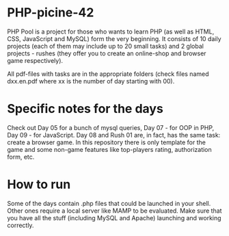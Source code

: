 # PHP-picine-42
PHP Pool is a project for those who wants to learn PHP (as well as HTML, CSS, JavaScript and MySQL) form the very beginning. It consists of 10 daily projects (each of them may include up to 20 small tasks) and 2 global projects - rushes (they offer you to create an online-shop and browser game respectively).

All pdf-files with tasks are in the appropriate folders (check files named dxx.en.pdf where xx is the number of day starting with 00).

# Specific notes for the days
Check out Day 05 for a bunch of mysql queries, Day 07 - for OOP in PHP, Day 09 - for JavaScript. Day 08 and Rush 01 are, in fact, has the same task: create a browser game. In this repository there is only template for the game and some non-game features like top-players rating, authorization form, etc.

# How to run
Some of the days contain .php files that could be launched in your shell. Other ones require a local server like MAMP to be evaluated. Make sure that you have all the stuff (including MySQL and Apache) launching and working correctly.
